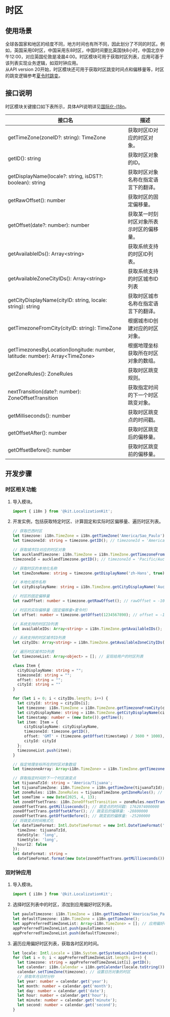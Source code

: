 # 时区

<!--Kit: Localization Kit-->
<!--Subsystem: Global-->
<!--Owner: @yliupy-->
<!--SE: @sunyaozu-->
<!--TSE: @lpw_work-->

## 使用场景

全球各国家和地区的经度不同，地方时间也有所不同，因此划分了不同的时区。例如，英国采用0时区，中国采用东8时区，中国时间要比英国快8小时，中国北京中午12:00，对应英国伦敦是凌晨4:00。时区模块可用于获取时区列表，应用可基于该列表实现业务逻辑，如双时钟应用。<br/>从API version 20开始，时区模块还可用于获取时区跳变时间点和偏移量等，时区的跳变逻辑参考[夏令时跳变](./i18n-dst-transition.md)。

## 接口说明

时区模块关键接口如下表所示，具体API说明详见[国际化-I18n](../reference/apis-localization-kit/js-apis-i18n.md)。

| 接口名 | 描述 |
| -------- | -------- |
| getTimeZone(zoneID?: string): TimeZone | 获取时区ID对应的时区对象。 |
| getID(): string | 获取时区对象的ID。 |
| getDisplayName(locale?: string, isDST?: boolean): string | 获取时区对象名称在指定语言下的翻译。 |
| getRawOffset(): number | 获取时区的固定偏移量。 |
| getOffset(date?: number): number | 获取某一时刻时区对象所表示时区的偏移量。 |
| getAvailableIDs(): Array&lt;string&gt; | 获取系统支持的时区ID列表。 |
| getAvailableZoneCityIDs(): Array&lt;string&gt; | 获取系统支持的时区城市ID列表 |
| getCityDisplayName(cityID: string, locale: string): string | 获取时区城市名称在指定语言下的翻译。 |
| getTimezoneFromCity(cityID: string): TimeZone | 根据城市ID创建对应的时区对象。 |
| getTimezonesByLocation(longitude: number, latitude: number): Array&lt;TimeZone&gt; | 根据地理坐标获取所在时区对象的数组。 |
| getZoneRules(): ZoneRules | 获取时区跳变规则。 |
| nextTransition(date?: number): ZoneOffsetTransition | 获取指定时间的下一个时区跳变对象。 |
| getMilliseconds(): number | 获取时区跳变点的时间戳。 |
| getOffsetAfter(): number | 获取时区跳变后的偏移量。 |
| getOffsetBefore(): number | 获取时区跳变前的偏移量。 |

## 开发步骤

### 时区相关功能

1. 导入模块。
   ```ts
   import { i18n } from '@kit.LocalizationKit';
   ```

2. 开发实例，包括获取特定时区、计算固定和实际时区偏移量、遍历时区列表。
   ```ts
   // 获取巴西时区
   let timezone: i18n.TimeZone = i18n.getTimeZone('America/Sao_Paulo'); // 传入特定时区，创建时区对象
   let timezoneId: string = timezone.getID(); // timezoneId = 'America/Sao_Paulo'

   // 获取城市ID对应的时区对象
   let aucklandTimezone: i18n.TimeZone = i18n.TimeZone.getTimezoneFromCity('Auckland');
   timezoneId = aucklandTimezone.getID(); // timezoneId = 'Pacific/Auckland'

   // 获取时区的本地化名称
   let timeZoneName: string = timezone.getDisplayName('zh-Hans', true); // timeZoneName = '巴西利亚标准时间'

   // 本地化城市名称
   let cityDisplayName: string = i18n.TimeZone.getCityDisplayName('Auckland', 'zh-Hans'); // cityDisplayName = '奥克兰 (新西兰)'

   // 时区的固定偏移量
   let rawOffset: number = timezone.getRawOffset(); // rawOffset = -10800000

   // 时区的实际偏移量（固定偏移量+夏令时）
   let offset: number = timezone.getOffset(1234567890); // offset = -10800000

   // 系统支持的时区ID列表
   let availableIDs: Array<string> = i18n.TimeZone.getAvailableIDs(); // availableIDs = ['America/Adak', 'Asia/Hovd', ...]

   // 系统支持的时区城市ID列表
   let cityIDs: Array<string> = i18n.TimeZone.getAvailableZoneCityIDs(); // cityIDs = ['Auckland', 'Magadan', ...]

   // 遍历时区城市ID列表
   let timezoneList: Array<object> = []; // 呈现给用户的时区列表

   class Item {
     cityDisplayName: string = "";
     timezoneId: string = "";
     offset: string = "";
     cityId: string = ""
   }

   for (let i = 0; i < cityIDs.length; i++) {
     let cityId: string = cityIDs[i];
     let timezone: i18n.TimeZone = i18n.TimeZone.getTimezoneFromCity(cityId); // 城市ID对应的时区对象
     let cityDisplayName: string = i18n.TimeZone.getCityDisplayName(cityId, 'zh-CN'); // 本地化城市名称
     let timestamp: number = (new Date()).getTime();
     let item: Item = {
        cityDisplayName: cityDisplayName,
        timezoneId: timezone.getID(),
        offset: 'GMT' + (timezone.getOffset(timestamp) / 3600 * 1000),
        cityId: cityId
     };
     timezoneList.push(item);
   }

   // 指定地理坐标所在的时区对象数组
   let timezoneArray: Array<i18n.TimeZone> = i18n.TimeZone.getTimezonesByLocation(-43.1, -22.5);

   // 获取指定时间的下一个时区跳变点
   let tijuanaTzId: string = 'America/Tijuana';
   let tijuanaTimeZone: i18n.TimeZone = i18n.getTimeZone(tijuanaTzId); // 获取蒂华纳时区对象
   let zoneRules: i18n.ZoneRules = tijuanaTimeZone.getZoneRules(); // 获取蒂华纳时区的时区跳变规则
   let someTime = new Date(2025, 4, 13);
   let zoneOffsetTrans: i18n.ZoneOffsetTransition = zoneRules.nextTransition(someTime.getTime());
   zoneOffsetTrans.getMilliseconds(); // 跳变点的时间戳: 1762074000000
   zoneOffsetTrans.getOffsetAfter(); // 跳变后的偏移量: -28800000
   zoneOffsetTrans.getOffsetBefore(); // 跳变前的偏移量: -25200000
   // 将跳变点时间格式化
   let dateTimeFormat: Intl.DateTimeFormat = new Intl.DateTimeFormat('en-US', {
     timeZone: tijuanaTzId,
     dateStyle: 'long',
     timeStyle: 'long',
     hour12: false
   });
   let dateFormat: string =
     dateTimeFormat.format(new Date(zoneOffsetTrans.getMilliseconds())); // November 2, 2025, 1:00:00 PST
   ```

### 双时钟应用

1. 导入模块。
   ```ts
   import { i18n } from '@kit.LocalizationKit';
   ```

2. 选择时区列表中的时区，添加到应用偏好时区列表。
   ```ts
   let pauloTimezone: i18n.TimeZone = i18n.getTimeZone('America/Sao_Paulo');
   let defaultTimezone: i18n.TimeZone = i18n.getTimeZone();
   let appPreferredTimeZoneList: Array<i18n.TimeZone> = []; // 应用偏好时区列表
   appPreferredTimeZoneList.push(pauloTimezone);
   appPreferredTimeZoneList.push(defaultTimezone);
   ```

3. 遍历应用偏好时区列表，获取各时区的时间。
   ```ts
   let locale: Intl.Locale = i18n.System.getSystemLocaleInstance();
   for (let i = 0; i < appPreferredTimeZoneList.length; i++) {
     let timezone: string = appPreferredTimeZoneList[i].getID();
     let calendar: i18n.Calendar = i18n.getCalendar(locale.toString());
     calendar.setTimeZone(timezone); // 设置日历对象的时区
     // 获取年月日时分秒
     let year: number = calendar.get('year');
     let month: number = calendar.get('month');
     let day: number = calendar.get('date');
     let hour: number = calendar.get('hour');
     let minute: number = calendar.get('minute');
     let second: number = calendar.get('second');
   }
   ```